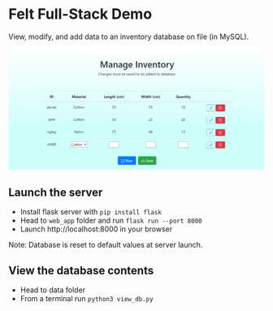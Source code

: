 # Felt Full-Stack Demo

View, modify, and add data to an inventory database on file (in MySQL).

![](screenshot.png)

## Launch the server
- Install flask server with `pip install flask`
- Head to `web_app` folder and run `flask run --port 8000`
- Launch http://localhost:8000 in your browser

Note: Database is reset to default values at server launch.

## View the database contents
- Head to data folder
- From a terminal run `python3 view_db.py` 
